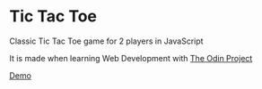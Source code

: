 # Tic Tac Toe

Classic Tic Tac Toe game for 2 players in JavaScript

It is made when learning Web Development with [The Odin Project](https://www.theodinproject.com/)

[Demo](https://tracy2811.github.io/tic-tac-toe/)

